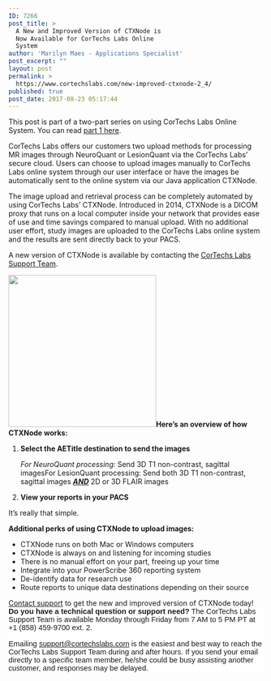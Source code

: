```yaml
---
ID: 7266
post_title: >
  A New and Improved Version of CTXNode is
  Now Available for CorTechs Labs Online
  System
author: 'Marilyn Maes - Applications Specialist'
post_excerpt: ""
layout: post
permalink: >
  https://www.cortechslabs.com/new-improved-ctxnode-2_4/
published: true
post_date: 2017-08-23 05:17:44
---
```

This post is part of a two-part series on using CorTechs Labs Online System. You can read <a href="https://www.cortechslabs.com/4-steps-manually-uploading/">part 1 here</a>.

CorTechs Labs offers our customers two upload methods for processing MR images through NeuroQuant or LesionQuant via the CorTechs Labs’ secure cloud. Users can choose to upload images manually to CorTechs Labs online system through our user interface or have the images be automatically sent to the online system via our Java application CTXNode.

The image upload and retrieval process can be completely automated by using CorTechs Labs’ CTXNode. Introduced in 2014, CTXNode is a DICOM proxy that runs on a local computer inside your network that provides ease of use and time savings compared to manual upload. With no additional user effort, study images are uploaded to the CorTechs Labs online system and the results are sent directly back to your PACS.

A new version of CTXNode is available by contacting the <a href="https://manage.cortechslabs.com/submitticket.php?step=2&amp;deptid=2">CorTechs Labs Support Team</a>.

<strong><a href="https://www.cortechslabs.com/wp-content/uploads/2017/08/CTXNode.png"><img class="size-medium wp-image-7267 alignright" src="https://www.cortechslabs.com/wp-content/uploads/2017/08/CTXNode-291x300.png" alt="" width="291" height="300" /></a>Here’s an overview of how CTXNode works:</strong>
<ol>
 	<li><strong><strong>Select the AETitle destination to send the images</strong></strong>&nbsp;

<em>For NeuroQuant processing:</em> Send 3D T1 non-contrast, sagittal imagesFor LesionQuant processing: Send both 3D T1 non-contrast, sagittal images <em><strong><u>AND</u></strong></em> 2D or 3D FLAIR images</li>
 	<li><strong>View your reports in your PACS</strong></li>
</ol>
It’s really that simple.

<strong>Additional perks of using CTXNode to upload images:</strong>
<ul>
 	<li>CTXNode runs on both Mac or Windows computers</li>
 	<li>CTXNode is always on and listening for incoming studies</li>
 	<li>There is no manual effort on your part, freeing up your time</li>
 	<li>Integrate into your PowerScribe 360 reporting system</li>
 	<li>De-identify data for research use</li>
 	<li>Route reports to unique data destinations depending on their source</li>
</ul>
<a href="https://manage.cortechslabs.com/submitticket.php?step=2&amp;deptid=2">Contact support</a> to get the new and improved version of CTXNode today!
<p style="margin: 0in; margin-bottom: .0001pt; background: white;"><strong><span style="font-size: 11.0pt; font-family: 'Arial',sans-serif;">Do you have a technical question or support need?</span></strong><span style="font-size: 11.0pt; font-family: 'Arial',sans-serif;">
The CorTechs Labs Support Team is available Monday through Friday from 7 AM to 5 PM PT at +1 (858) 459-9700 ext. 2.</span></p>
<p style="margin: 0in; margin-bottom: .0001pt; background: white;"><span style="font-size: 11.0pt; font-family: 'Arial',sans-serif;"> </span></p>
<p style="margin: 0in; margin-bottom: .0001pt; background: white;"><span style="font-size: 11.0pt; font-family: 'Arial',sans-serif;">Emailing<span class="apple-converted-space"> </span></span><a href="mailto:support@cortechslabs.com"><span style="font-size: 11.0pt; font-family: 'Arial',sans-serif;">support@cortechslabs.com</span></a><span class="apple-converted-space"><span style="font-size: 11.0pt; font-family: 'Arial',sans-serif;"> </span></span><span style="font-size: 11.0pt; font-family: 'Arial',sans-serif;">is the easiest and best way to reach the CorTechs Labs Support Team during and after hours. If you send your email directly to a specific team member, he/she could be busy assisting another customer, and responses may be delayed.</span></p>